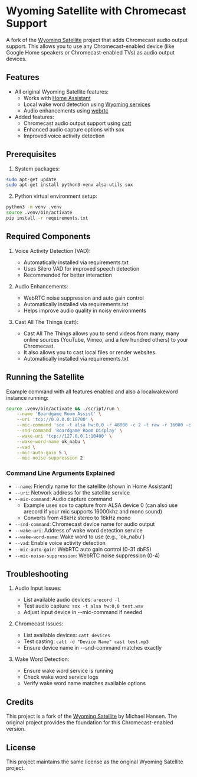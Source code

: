 # Wyoming Satellite with Chromecast Support

A fork of the [Wyoming Satellite](https://github.com/rhasspy/wyoming-satellite) project that adds Chromecast audio output support. This allows you to use any Chromecast-enabled device (like Google Home speakers or Chromecast-enabled TVs) as audio output devices.

## Features

* All original Wyoming Satellite features:
  * Works with [Home Assistant](https://www.home-assistant.io/integrations/wyoming)
  * Local wake word detection using [Wyoming services](https://github.com/rhasspy/wyoming#wyoming-projects)
  * Audio enhancements using [webrtc](https://github.com/rhasspy/webrtc-noise-gain/)
* Added features:
  * Chromecast audio output support using [catt](https://github.com/skorokithakis/catt)
  * Enhanced audio capture options with sox
  * Improved voice activity detection

## Prerequisites

1. System packages:
```bash
sudo apt-get update
sudo apt-get install python3-venv alsa-utils sox
```

2. Python virtual environment setup:
```bash
python3 -m venv .venv
source .venv/bin/activate
pip install -r requirements.txt
```

## Required Components

1. Voice Activity Detection (VAD):
   * Automatically installed via requirements.txt
   * Uses Silero VAD for improved speech detection
   * Recommended for better interaction

2. Audio Enhancements:
   * WebRTC noise suppression and auto gain control
   * Automatically installed via requirements.txt
   * Helps improve audio quality in noisy environments

3. Cast All The Things (catt):
   * Cast All The Things allows you to send videos from many, many online sources (YouTube, Vimeo, and a few hundred others) to your Chromecast.
   * It also allows you to cast local files or render websites.
   * Automatically installed via requirements.txt

## Running the Satellite

Example command with all features enabled and also a localwakeword instance running:

```bash
source .venv/bin/activate && ./script/run \
    --name 'Boardgame Room Assist' \
    --uri 'tcp://0.0.0.0:10700' \
    --mic-command 'sox -t alsa hw:0,0 -r 48000 -c 2 -t raw -r 16000 -c 1 -b 16 -' \
    --snd-command 'Boardgame Room Display' \
    --wake-uri 'tcp://127.0.0.1:10400' \
    --wake-word-name ok_nabu \
    --vad \
    --mic-auto-gain 5 \
    --mic-noise-suppression 2
```

### Command Line Arguments Explained

* `--name`: Friendly name for the satellite (shown in Home Assistant)
* `--uri`: Network address for the satellite service
* `--mic-command`: Audio capture command
  * Example uses sox to capture from ALSA device 0 (can also use arecord if your mic supports 16000khz and mono sound)
  * Converts from 48kHz stereo to 16kHz mono
* `--snd-command`: Chromecast device name for audio output
* `--wake-uri`: Address of wake word detection service
* `--wake-word-name`: Wake word to use (e.g., 'ok_nabu')
* `--vad`: Enable voice activity detection
* `--mic-auto-gain`: WebRTC auto gain control (0-31 dbFS)
* `--mic-noise-suppression`: WebRTC noise suppression (0-4)

## Troubleshooting

1. Audio Input Issues:
   * List available audio devices: `arecord -l`
   * Test audio capture: `sox -t alsa hw:0,0 test.wav`
   * Adjust input device in --mic-command if needed

2. Chromecast Issues:
   * List available devices: `catt devices`
   * Test casting: `catt -d "Device Name" cast test.mp3`
   * Ensure device name in --snd-command matches exactly

3. Wake Word Detection:
   * Ensure wake word service is running
   * Check wake word service logs
   * Verify wake word name matches available options

## Credits

This project is a fork of the [Wyoming Satellite](https://github.com/rhasspy/wyoming-satellite) by Michael Hansen. The original project provides the foundation for this Chromecast-enabled version.

## License

This project maintains the same license as the original Wyoming Satellite project.
